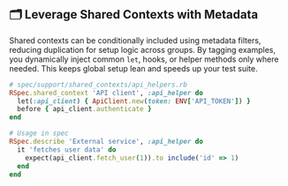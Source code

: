 ## 🗂️ Leverage Shared Contexts with Metadata

Shared contexts can be conditionally included using metadata filters, reducing duplication for setup logic across groups. By tagging examples, you dynamically inject common `let`, hooks, or helper methods only where needed. This keeps global setup lean and speeds up your test suite.

```ruby
# spec/support/shared_contexts/api_helpers.rb
RSpec.shared_context 'API client', :api_helper do
  let(:api_client) { ApiClient.new(token: ENV['API_TOKEN']) }
  before { api_client.authenticate }
end

# Usage in spec
RSpec.describe 'External service', :api_helper do
  it 'fetches user data' do
    expect(api_client.fetch_user(1)).to include('id' => 1)
  end
end
```